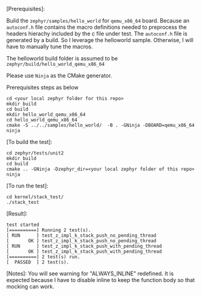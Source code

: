 [Prerequisites]:

Build the `zephyr/samples/hello_world` for `qemu_x86_64` board. Because an `autoconf.h` file contains the macro definitions needed to preprocess the headers hierachy included by the c file under test. The `autoconf.h` file is generated by a build. So I leverage the helloworld sample. Otherwise, I will have to manually tune the macros.

The helloworld build folder is assumed to be `zephyr/build/hello_world_qemu_x86_64`

Please use `Ninja` as the CMake generator.

Prerequisites steps as below

```
cd <your local zephyr folder for this repo>
mkdir build
cd build
mkdir hello_world_qemu_x86_64
cd hello_world_qemu_x86_64
cmake -S ../../samples/hello_world/  -B . -GNinja -DBOARD=qemu_x86_64
ninja
```



[To build the test]:

```
cd zephyr/tests/unit2
mkdir build
cd build
cmake .. -GNinja -Dzephyr_dir=<your local zephyr folder of this repo>
ninja
```

[To run the test]:

```
cd kernel/stack_test/
./stack_test
```

[Result]:

```
test started
[==========] Running 2 test(s).
[ RUN      ] test_z_impl_k_stack_push_no_pending_thread
[       OK ] test_z_impl_k_stack_push_no_pending_thread
[ RUN      ] test_z_impl_k_stack_push_with_pending_thread
[       OK ] test_z_impl_k_stack_push_with_pending_thread
[==========] 2 test(s) run.
[  PASSED  ] 2 test(s).
```

[Notes]:
You will see warning for "ALWAYS_INLINE" redefined.
It is expected because I have to disable inline to keep the function body so that mocking can work.
